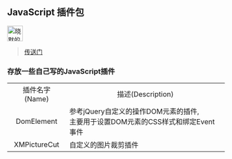 ## JavaScript 插件包 ## 
<a href="https://www.moinros.com">
<img alt="晓默的博客" width="36px" height="36px" src="https://www.server-file.com/backups/files/face/1582137889156-4ba07554fbfbbdd9334943f9556cc12c.jpg"/>
</a>

> [传送门](https://www.moinros.com)

### 存放一些自己写的JavaScript插件 ###
<table>
<tr style="text-align: center">
    <td>插件名字(Name)</td><td>描述(Description)</td>
</tr>
<tr>
    <td style="text-align: center">DomElement</td>
    <td>参考jQuery自定义的操作DOM元素的插件,<br>主要用于设置DOM元素的CSS样式和绑定Event事件</td>
</tr>
<tr>
    <td style="text-align: center">XMPictureCut</td>
    <td>自定义的图片裁剪插件</td>
</tr>
</table>